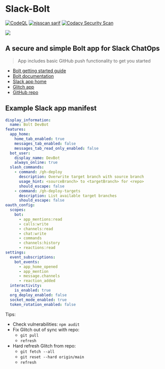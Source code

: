 # Slack-Bolt

[![CodeQL](https://github.com/JosiahSiegel/slack-bolt/actions/workflows/codeql.yml/badge.svg)](https://github.com/JosiahSiegel/slack-bolt/actions/workflows/codeql.yml)
[![njsscan sarif](https://github.com/JosiahSiegel/slack-bolt/actions/workflows/njsscan.yml/badge.svg)](https://github.com/JosiahSiegel/slack-bolt/actions/workflows/njsscan.yml)
[![Codacy Security Scan](https://github.com/JosiahSiegel/slack-bolt/actions/workflows/codacy.yml/badge.svg)](https://github.com/JosiahSiegel/slack-bolt/actions/workflows/codacy.yml)

![](https://avatars.slack-edge.com/2023-04-24/5159910288243_7af56ae264408f296381_128.png)

## A secure and simple Bolt app for Slack ChatOps

> App includes basic GitHub push functionality to get you started

- [Bolt getting started guide](https://api.slack.com/start/building/bolt)
- [Bolt documentation](https://slack.dev/bolt)
- [Slack app home](https://api.slack.com/apps)
- [Glitch app](https://glitch.com/~strengthened-literate-country)
- [GitHub repo](https://github.com/JosiahSiegel/slack-bolt)

## Example Slack app manifest

```yml
display_information:
  name: Bolt DevBot
features:
  app_home:
    home_tab_enabled: true
    messages_tab_enabled: false
    messages_tab_read_only_enabled: false
  bot_user:
    display_name: DevBot
    always_online: true
  slash_commands:
    - command: /gh-deploy
      description: Overwrite target branch with source branch
      usage_hint: <sourceBranch> to <targetBranch> for <repo>
      should_escape: false
    - command: /gh-deploy-targets
      description: List available target branches
      should_escape: false
oauth_config:
  scopes:
    bot:
      - app_mentions:read
      - calls:write
      - channels:read
      - chat:write
      - commands
      - channels:history
      - reactions:read
settings:
  event_subscriptions:
    bot_events:
      - app_home_opened
      - app_mention
      - message.channels
      - reaction_added
  interactivity:
    is_enabled: true
  org_deploy_enabled: false
  socket_mode_enabled: true
  token_rotation_enabled: false
```

Tips:

- Check vulnerabilities: `npm audit`
- Fix Glitch out of sync with repo:
  - `git pull`
  - `refresh`
- Hard refresh Glitch from repo:
  - `git fetch --all`
  - `git reset --hard origin/main`
  - `refresh`

